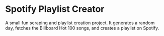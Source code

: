 # Spotify Playlist Creator

A small fun scraping and playlist creation project. It generates a random day, fetches the Billboard Hot 100 songs, and creates a playlist on Spotify.
